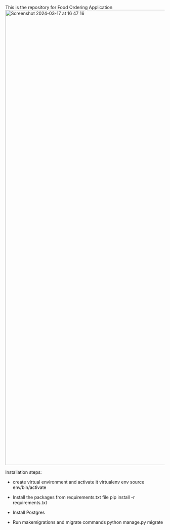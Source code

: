 This is the repository for Food Ordering Application
<img width="1437" alt="Screenshot 2024-03-17 at 16 47 16" src="https://github.com/RishabhManojAgrawal/scueats/assets/114192710/61c6fe6d-8975-4b89-9f80-149393ff2021">

Installation steps:
- create virtual environment and activate it
virtualenv env
source env/bin/activate

- Install the packages from requirements.txt file
pip install -r requirements.txt

- Install Postgres

- Run makemigrations and migrate commands
python manage.py migrate
